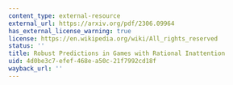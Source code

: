 ```yaml
---
content_type: external-resource
external_url: https://arxiv.org/pdf/2306.09964
has_external_license_warning: true
license: https://en.wikipedia.org/wiki/All_rights_reserved
status: ''
title: Robust Predictions in Games with Rational Inattention
uid: 4d0be3c7-efef-468e-a50c-21f7992cd18f
wayback_url: ''
---
```

